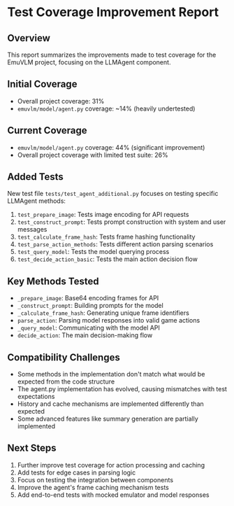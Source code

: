 # Test Coverage Improvement Report

## Overview

This report summarizes the improvements made to test coverage for the EmuVLM project, focusing on the LLMAgent component.

## Initial Coverage

* Overall project coverage: 31%
* `emuvlm/model/agent.py` coverage: ~14% (heavily undertested)

## Current Coverage

* `emuvlm/model/agent.py` coverage: 44% (significant improvement)
* Overall project coverage with limited test suite: 26%

## Added Tests

New test file `tests/test_agent_additional.py` focuses on testing specific LLMAgent methods:

1. `test_prepare_image`: Tests image encoding for API requests
2. `test_construct_prompt`: Tests prompt construction with system and user messages
3. `test_calculate_frame_hash`: Tests frame hashing functionality
4. `test_parse_action_methods`: Tests different action parsing scenarios
5. `test_query_model`: Tests the model querying process
6. `test_decide_action_basic`: Tests the main action decision flow

## Key Methods Tested

* `_prepare_image`: Base64 encoding frames for API
* `_construct_prompt`: Building prompts for the model
* `_calculate_frame_hash`: Generating unique frame identifiers
* `parse_action`: Parsing model responses into valid game actions
* `_query_model`: Communicating with the model API
* `decide_action`: The main decision-making flow

## Compatibility Challenges

* Some methods in the implementation don't match what would be expected from the code structure
* The agent.py implementation has evolved, causing mismatches with test expectations
* History and cache mechanisms are implemented differently than expected
* Some advanced features like summary generation are partially implemented

## Next Steps

1. Further improve test coverage for action processing and caching
2. Add tests for edge cases in parsing logic
3. Focus on testing the integration between components
4. Improve the agent's frame caching mechanism tests
5. Add end-to-end tests with mocked emulator and model responses